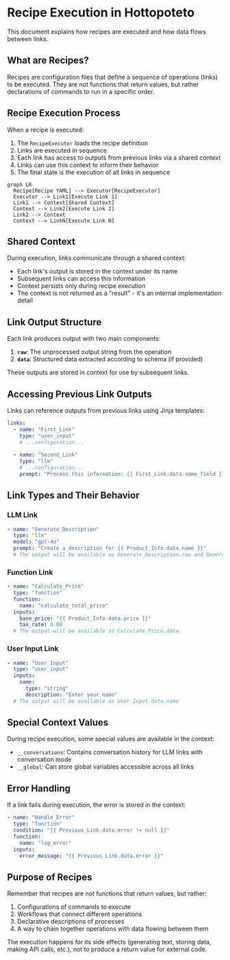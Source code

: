 # Recipe Execution in Hottopoteto

This document explains how recipes are executed and how data flows between links.

## What are Recipes?

Recipes are configuration files that define a sequence of operations (links) to be executed. They are not functions that return values, but rather declarations of commands to run in a specific order.

## Recipe Execution Process

When a recipe is executed:

1. The `RecipeExecutor` loads the recipe definition
2. Links are executed in sequence
3. Each link has access to outputs from previous links via a shared context
4. Links can use this context to inform their behavior
5. The final state is the execution of all links in sequence

```mermaid
graph LR
  Recipe[Recipe YAML] --> Executor[RecipeExecutor]
  Executor --> Link1[Execute Link 1]
  Link1 --> Context[Shared Context]
  Context --> Link2[Execute Link 2] 
  Link2 --> Context
  Context --> LinkN[Execute Link N]
```

## Shared Context

During execution, links communicate through a shared context:

- Each link's output is stored in the context under its name
- Subsequent links can access this information
- Context persists only during recipe execution
- The context is not returned as a "result" - it's an internal implementation detail

## Link Output Structure

Each link produces output with two main components:

1. **`raw`**: The unprocessed output string from the operation
2. **`data`**: Structured data extracted according to schema (if provided)

These outputs are stored in context for use by subsequent links.

## Accessing Previous Link Outputs

Links can reference outputs from previous links using Jinja templates:

```yaml
links:
  - name: "First_Link"
    type: "user_input"
    # ...configuration...
  
  - name: "Second_Link"
    type: "llm"
    # ...configuration...
    prompt: "Process this information: {{ First_Link.data.some_field }}"
```

## Link Types and Their Behavior

### LLM Link

```yaml
- name: "Generate_Description"
  type: "llm"
  model: "gpt-4o"
  prompt: "Create a description for {{ Product_Info.data.name }}"
  # The output will be available as Generate_Description.raw and Generate_Description.data
```

### Function Link

```yaml
- name: "Calculate_Price"
  type: "function"
  function:
    name: "calculate_total_price"
  inputs:
    base_price: "{{ Product_Info.data.price }}"
    tax_rate: 0.08
  # The output will be available as Calculate_Price.data
```

### User Input Link

```yaml
- name: "User_Input"
  type: "user_input"
  inputs:
    name:
      type: "string"
      description: "Enter your name"
  # The output will be available as User_Input.data.name
```

## Special Context Values

During recipe execution, some special values are available in the context:

- `__conversations`: Contains conversation history for LLM links with conversation mode
- `__global`: Can store global variables accessible across all links

## Error Handling

If a link fails during execution, the error is stored in the context:

```yaml
- name: "Handle_Error"
  type: "function"
  condition: "{{ Previous_Link.data.error != null }}"
  function:
    name: "log_error"
  inputs:
    error_message: "{{ Previous_Link.data.error }}"
```

## Purpose of Recipes

Remember that recipes are not functions that return values, but rather:

1. Configurations of commands to execute
2. Workflows that connect different operations
3. Declarative descriptions of processes
4. A way to chain together operations with data flowing between them

The execution happens for its side effects (generating text, storing data, making API calls, etc.), not to produce a return value for external code.
